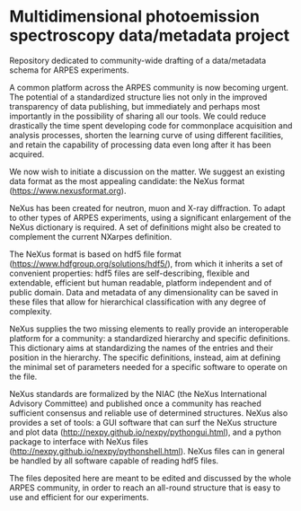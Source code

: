 # Multidimensional photoemission spectroscopy data/metadata project
Repository dedicated to community-wide drafting of a data/metadata schema for ARPES experiments.

A common platform across the ARPES community is now becoming urgent. The potential of a standardized structure lies not only in the improved transparency of data publishing, but immediately and perhaps most importantly in the possibility of sharing all our tools. We could reduce drastically the time spent developing code for commonplace acquisition and analysis processes, shorten the learning curve of using different facilities, and retain the capability of processing data even long after it has been acquired. 

We now wish to initiate a discussion on the matter. We suggest an existing data format as the most appealing candidate: the NeXus format (https://www.nexusformat.org). 

NeXus has been created for neutron, muon and X-ray diffraction. To adapt to other types of ARPES experiments, using  a significant enlargement of the NeXus dictionary is required. A set of definitions might also be created to complement the current NXarpes definition.

The NeXus format is based on hdf5 file format (https://www.hdfgroup.org/solutions/hdf5/), from which it inherits a set of convenient properties: hdf5 files are self-describing, flexible and extendable, efficient but human readable, platform independent and of public domain. Data and metadata of any dimensionality can be saved in these files that allow for hierarchical classification with any degree of complexity.

NeXus supplies the two missing elements to really provide an interoperable platform for a community: a standardized hierarchy and specific definitions. This dictionary aims at standardizing the names of the entries and their position in the hierarchy. The specific definitions, instead, aim at defining the minimal set of parameters needed for a specific software to operate on the file.  

NeXus standards are formalized by the NIAC (the NeXus International Advisory Committee) and published once a community has reached sufficient consensus and reliable use of determined structures. NeXus also provides a set of tools: a GUI software that can surf the NeXus structure and plot data (http://nexpy.github.io/nexpy/pythongui.html), and a python package to interface with NeXus files (http://nexpy.github.io/nexpy/pythonshell.html). NeXus files can in general be handled by all software capable of reading hdf5 files.

The files deposited here are meant to be edited and discussed by the whole ARPES community, in order to reach an all-round structure that is easy to use and efficient for our experiments. 
